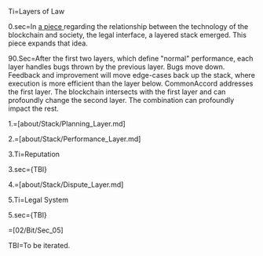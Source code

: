 Ti=Layers of Law

0.sec=In <u><a href="https://docs.google.com/document/d/1eizIqpx_ni8KaGkk3bVKvBBDoRy2eTEtvPHE0hiar7c/edit">a piece </a></u>regarding the relationship between the technology of the blockchain and society, the legal interface, a layered stack emerged. This piece expands that idea.

90.Sec=After the first two layers, which define "normal" performance, each layer handles bugs thrown by the previous layer. Bugs move down. Feedback and improvement will move edge-cases back up the stack, where execution is more efficient than the layer below.  CommonAccord addresses the first layer. The blockchain intersects with the first layer and can profoundly change the second layer. The combination can profoundly impact the rest.

1.=[about/Stack/Planning_Layer.md]

2.=[about/Stack/Performance_Layer.md]

3.Ti=Reputation

3.sec={TBI}

4.=[about/Stack/Dispute_Layer.md]

5.Ti=Legal System

5.sec={TBI}

=[02/Bit/Sec_05]

TBI=To be iterated.
